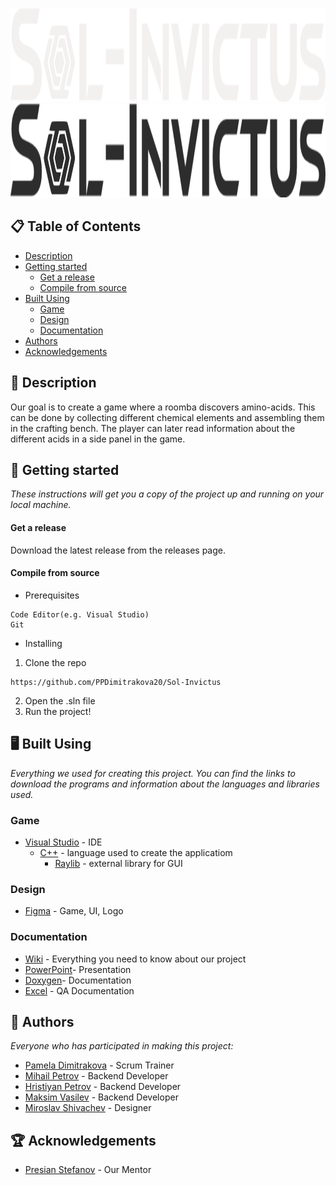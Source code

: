<p align="center">
  <img height="150" width="800" src="https://github.com/PPDimitrakova20/Sol-Invictus/blob/main/assets/logos/teamLogo.svg#gh-dark-mode-only" alt="Logo"/>
  <img height="150" width="800" src="https://github.com/PPDimitrakova20/Sol-Invictus/blob/main/assets/logos/teamLogoDark.svg#gh-light-mode-only" alt="Logo"/>
</p>

## 📋 Table of Contents
- [Description](#description)
- [Getting started](#gettingStarted)
  - [Get a release](#release)
  - [Compile from source](#compile)
- [Built Using](#builtUsing)
  - [Game](#game)
  - [Design](#design)
  - [Documentation](#doc)
- [Authors](#authors)
- [Acknowledgements](#acknowledgements)

## 🔎 Description <a name="description"></a>
Our goal is to create a game where a roomba discovers amino-acids. This can be done by collecting different chemical elements and assembling them in the crafting bench. The player can later read information about the different acids in a side panel in the game.

## 🚀 Getting started<a name="gettingStarted"></a>
*These instructions will get you a copy of the project up and running on your local machine.*

#### Get a release <a name="release"></a>
Download the latest release from the releases page.

#### Compile from source <a name="compile"></a>
- Prerequisites
```
Code Editor(e.g. Visual Studio)
Git
```
- Installing
1. Clone the repo
```
https://github.com/PPDimitrakova20/Sol-Invictus
```
2. Open the .sln file
3. Run the project!

## 🖥️ Built Using <a name="builtUsing"></a>
*Everything we used for creating this project. You can find the links to download the programs and information about the languages and libraries used.*

### Game <a name="game"></a>
- [Visual Studio](https://visualstudio.microsoft.com) - IDE
  - [C++](https://isocpp.org/) - language used to create the applicatiom
    - [Raylib](https://www.raylib.com/index.html) - external library for GUI

### Design <a name="design"></a>
- [Figma](https://www.figma.com/file/earRKqc0GRLpfk7o05yVHt/Sol-Invictus-CUI-team-library?node-id=797-241&t=JvyLZk2HGCdnO12f-0) - Game, UI, Logo

### Documentation <a name="doc"></a>
- [Wiki](https://github.com/PPDimitrakova20/Sol-Invictus/wiki) - Everything you need to know about our project
- [PowerPoint](https://codingburgas-my.sharepoint.com/:p:/g/personal/ppdimitrakova20_codingburgas_bg/ERyzdtMAYN9LkWdlwc4rjh4BtceeuLt23nR7ODAuCZP03g?e=qIrpf0)- Presentation
- [Doxygen](https://doxygen.nl)- Documentation
- [Excel](https://codingburgas-my.sharepoint.com/:x:/g/personal/ppdimitrakova20_codingburgas_bg/Ee4Zl7CLtTFFnheA2eEkooAB4DyX04SCjbKZSgSsmA8k1Q?e=IxUoF7) - QA Documentation

## 📖 Authors <a name="authors"></a>
*Everyone who has participated in making this project:*

- [Pamela Dimitrakova](https://github.com/PPDimitrakova20) - Scrum Trainer
- [Mihail Petrov](https://github.com/MMPetrov20) - Backend Developer
- [Hristiyan Petrov](https://github.com/HMPetrov20) - Backend Developer
- [Maksim Vasilev](https://github.com/MDVasilev20) - Backend Developer
- [Miroslav Shivachev](https://github.com/MRShivachev) - Designer

## 🏆 Acknowledgements <a name="acknowledgements"></a>
- [Presian Stefanov](https://github.com/PSStefanov19) - Our Mentor
